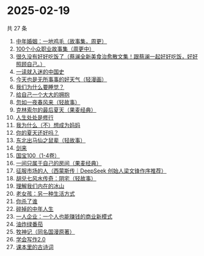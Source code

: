 # 2025-02-19

共 27 条

<!-- BEGIN WEREAD -->
<!-- 最后更新时间 2025-02-19 13:08:38 +0800 -->
1. [中年婚姻：一地鸡毛（故事集，周更）](https://weread.qq.com/web/bookDetail/8f932ed0813ab9aabg0154a8)
1. [100个小众职业故事集（周更中）](https://weread.qq.com/web/bookDetail/6d832b40813ab9a86g01102d)
1. [很久没有好好吃饭了（蔡澜全新美食治愈散文集！跟蔡澜一起好好吃饭，好好照顾自己。）](https://weread.qq.com/web/bookDetail/741329d0813ab9aacg0102d2)
1. [一读就入迷的中国史](https://weread.qq.com/web/bookDetail/35d32790813ab9a7cg01454c)
1. [今天也是无所事事的好天气（轻漫画）](https://weread.qq.com/web/bookDetail/74432860813ab9a88g014633)
1. [我们为什么要睡觉？](https://weread.qq.com/web/bookDetail/121323f0729ac578121ce6f)
1. [给自己一个大大的拥抱](https://weread.qq.com/web/bookDetail/93c32300813ab9a7cg017195)
1. [忽如一夜春风来（轻故事）](https://weread.qq.com/web/bookDetail/d5d32a90813ab9aa2g012441)
1. [克林索尔的最后夏天（果麦经典）](https://weread.qq.com/web/bookDetail/a2f32870716dd8fca2f03e8)
1. [人生处处是修行](https://weread.qq.com/web/bookDetail/00932850720799b2009c8cc)
1. [我为什么（不）想成为妈妈](https://weread.qq.com/web/bookDetail/1fd32ce0813ab99d7g014a4c)
1. [你的夏天还好吗？](https://weread.qq.com/web/bookDetail/74032050813ab774bg019291)
1. [东北出马仙之鼠辈（轻故事）](https://weread.qq.com/web/bookDetail/65632430813ab9a90g018e7c)
1. [剑来](https://weread.qq.com/web/bookDetail/8e5326b07153adcf8e53d42)
1. [国宝100（1-4卷）](https://weread.qq.com/web/bookDetail/79132ab0813ab70f5g0143c1)
1. [一间只属于自己的房间（果麦经典）](https://weread.qq.com/web/bookDetail/fdd327a07198e688fdd47f6)
1. [征服市场的人（西蒙斯传｜DeepSeek 创始人梁文锋作序推荐）](https://weread.qq.com/web/bookDetail/57d322107228916857ddb4f)
1. [胡兑七风水传奇：阴宅（轻故事）](https://weread.qq.com/web/bookDetail/a6432070813ab9a9eg011e01)
1. [理解我们内在的冰山](https://weread.qq.com/web/bookDetail/80132f80813ab99aeg019b95)
1. [老女孩：另一种生活方式](https://weread.qq.com/web/bookDetail/d0732300813ab9a6eg010956)
1. [你杀了谁](https://weread.qq.com/web/bookDetail/fdb32f80813ab9a47g0136aa)
1. [碎掉的中年人生](https://weread.qq.com/web/bookDetail/2f8324b0813ab99d6g017840)
1. [一人企业：一个人也能赚钱的商业新模式](https://weread.qq.com/web/bookDetail/af832260721a48a8af8d064)
1. [油炸绿番茄](https://weread.qq.com/web/bookDetail/a3e32780813ab99c2g015bf4)
1. [牧神记（同名国漫原著）](https://weread.qq.com/web/bookDetail/47632010712cab88476dfc2)
1. [学会写作2.0](https://weread.qq.com/web/bookDetail/88c32bc0813ab9a59g017fdb)
1. [课本里的古诗词](https://weread.qq.com/web/bookDetail/27332d1071a01a0127351ec)
<!-- END WEREAD -->